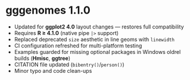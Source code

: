 # gggenomes 1.1.0

* Updated for **ggplot2 4.0** layout changes — restores full compatibility
* Requires **R ≥ 4.1.0** (native pipe `|>` support)
* Replaced deprecated `size` aesthetic in line geoms with `linewidth`
* CI configuration refreshed for multi-platform testing
* Examples guarded for missing optional packages in Windows oldrel builds (**Hmisc**, **ggtree**)
* CITATION file updated (`bibentry()`/`person()`)
* Minor typo and code clean-ups
